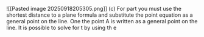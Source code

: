 ![[Pasted image 20250918205305.png]]
(c) For part you must use the shortest distance to a plane formula and substitute the point equation as a general point on the line. One the point A is written as a general point on the line. It is possible to solve for t by using th e